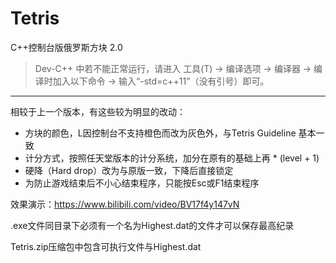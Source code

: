 # Tetris
C++控制台版俄罗斯方块 2.0
> Dev-C++ 中若不能正常运行，请进入 工具(T) -> 编译选项 -> 编译器 -> 编译时加入以下命令 -> 输入“-std=c++11”（没有引号）即可。
---
相较于上一个版本，有这些较为明显的改动：
- 方块的颜色，L因控制台不支持橙色而改为灰色外，与Tetris Guideline 基本一致
- 计分方式，按照任天堂版本的计分系统，加分在原有的基础上再 * (level + 1)
- 硬降（Hard drop）改为与原版一致，下降后直接锁定
- 为防止游戏结束后不小心结束程序，只能按Esc或F1结束程序


效果演示：https://www.bilibili.com/video/BV17f4y147vN 

.exe文件同目录下必须有一个名为Highest.dat的文件才可以保存最高纪录

Tetris.zip压缩包中包含可执行文件与Highest.dat
